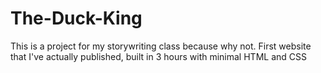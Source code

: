 # The-Duck-King
This is a project for my storywriting class because why not.
First website that I've actually published, built in 3 hours with minimal HTML and CSS
